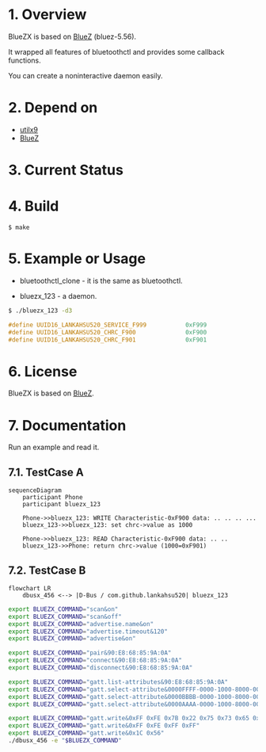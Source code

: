 # 1. Overview
BlueZX is based on [BlueZ](http://www.bluez.org/) (bluez-5.56).

It wrapped all features of bluetoothctl and provides some callback functions.

You can create a noninteractive daemon easily.

# 2. Depend on

- [utilx9](https://github.com/lankahsu520/utilx9)
- [BlueZ](http://www.bluez.org)

# 3. Current Status



# 4. Build
   ```
$ make
   ```

# 5. Example or Usage
- bluetoothctl_clone - it is the same as bluetoothctl.

- bluezx_123 - a daemon.

```bash
$ ./bluezx_123 -d3
```

```c
#define UUID16_LANKAHSU520_SERVICE_F999           0xF999
#define UUID16_LANKAHSU520_CHRC_F900              0xF900
#define UUID16_LANKAHSU520_CHRC_F901              0xF901

```

# 6. License
BlueZX is based on [BlueZ](http://www.bluez.org/).


# 7. Documentation
Run an example and read it.

## 7.1. TestCase A

```mermaid
sequenceDiagram
	participant Phone
	participant bluezx_123

	Phone->>bluezx_123: WRITE Characteristic-0xF900 data: .. .. .. ...
	bluezx_123->>bluezx_123: set chrc->value as 1000
	
	Phone->>bluezx_123: READ Characteristic-0xF900 data: .. .. 
	bluezx_123->>Phone: return chrc->value (1000=0xF901)

```

## 7.2. TestCase B

```mermaid
flowchart LR
	dbusx_456 <--> |D-Bus / com.github.lankahsu520| bluezx_123

```

```bash
export BLUEZX_COMMAND="scan&on"
export BLUEZX_COMMAND="scan&off"
export BLUEZX_COMMAND="advertise.name&on"
export BLUEZX_COMMAND="advertise.timeout&120"
export BLUEZX_COMMAND="advertise&on"

export BLUEZX_COMMAND="pair&90:E8:68:85:9A:0A"
export BLUEZX_COMMAND="connect&90:E8:68:85:9A:0A"
export BLUEZX_COMMAND="disconnect&90:E8:68:85:9A:0A"

export BLUEZX_COMMAND="gatt.list-attributes&90:E8:68:85:9A:0A"
export BLUEZX_COMMAND="gatt.select-attribute&0000FFFF-0000-1000-8000-00805f9b34fb"
export BLUEZX_COMMAND="gatt.select-attribute&0000BBBB-0000-1000-8000-00805f9b34fb"
export BLUEZX_COMMAND="gatt.select-attribute&0000AAAA-0000-1000-8000-00805f9b34fb"

export BLUEZX_COMMAND="gatt.write&0xFF 0xFE 0x7B 0x22 0x75 0x73 0x65 0x72 0x22 0x3A 0x22 0x6C 0x61 0x6E 0x6B 0x61 0x22 0x7D 0xFF 0xFF"
export BLUEZX_COMMAND="gatt.write&0xFF 0xFE 0xFF 0xFF"
export BLUEZX_COMMAND="gatt.write&0x1C 0x56"
./dbusx_456 -e "$BLUEZX_COMMAND"
```

